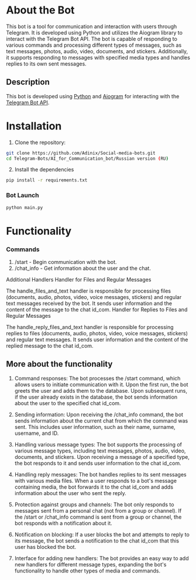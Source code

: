 # About the Bot

This bot is a tool for communication and interaction with users through Telegram. It is developed using Python and utilizes the Aiogram library to interact with the Telegram Bot API. The bot is capable of responding to various commands and processing different types of messages, such as text messages, photos, audio, video, documents, and stickers. Additionally, it supports responding to messages with specified media types and handles replies to its own sent messages.

## Description

This bot is developed using [Python](https://www.python.org/) and [Aiogram](https://github.com/aiogram/aiogram) for interacting with the [Telegram Bot API](https://core.telegram.org/bots/api).

# Installation

1. Clone the repository:

```bash
git clone https://github.com/Adinix/Social-media-bots.git
cd Telegram-Bots/AI_for_Communication_bot/Russian version (RU)
```

2. Install the dependencies

```bash
pip install -r requirements.txt
```

### Bot Launch

```bash
python main.py
```

# Functionality

### Commands
1. /start - Begin communication with the bot.
2. /chat_info - Get information about the user and the chat.

Additional Handlers
Handler for Files and Regular Messages

The handle_files_and_text handler is responsible for processing files (documents, audio, photos, video, voice messages, stickers) and regular text messages received by the bot. It sends user information and the content of the message to the chat id_com.
Handler for Replies to Files and Regular Messages

The handle_reply_files_and_text handler is responsible for processing replies to files (documents, audio, photos, video, voice messages, stickers) and regular text messages. It sends user information and the content of the replied message to the chat id_com.

## More about the functionality

1. Command responses: The bot processes the /start command, which allows users to initiate communication with it. Upon the first run, the bot greets the user and adds them to the database. Upon subsequent runs, if the user already exists in the database, the bot sends information about the user to the specified chat id_com.

2. Sending information: Upon receiving the /chat_info command, the bot sends information about the current chat from which the command was sent. This includes user information, such as their name, surname, username, and ID.

3. Handling various message types: The bot supports the processing of various message types, including text messages, photos, audio, video, documents, and stickers. Upon receiving a message of a specified type, the bot responds to it and sends user information to the chat id_com.

4. Handling reply messages: The bot handles replies to its sent messages with various media files. When a user responds to a bot's message containing media, the bot forwards it to the chat id_com and adds information about the user who sent the reply.

5. Protection against groups and channels: The bot only responds to messages sent from a personal chat (not from a group or channel). If the /start or /chat_info command is sent from a group or channel, the bot responds with a notification about it.

6. Notification on blocking: If a user blocks the bot and attempts to reply to its message, the bot sends a notification to the chat id_com that this user has blocked the bot.

7. Interface for adding new handlers: The bot provides an easy way to add new handlers for different message types, expanding the bot's functionality to handle other types of media and commands.
